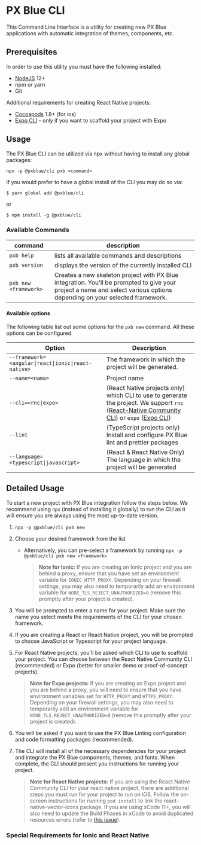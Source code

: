 # PX Blue CLI

This Command Line Interface is a utility for creating new PX Blue applications with automatic integration of themes, components, etc.

## Prerequisites

In order to use this utility you must have the following installed:

-   [NodeJS](https://nodejs.org/en/download/) 12+
-   npm or yarn
-   Git

Additional requirements for creating React Native projects:

-   [Cocoapods](https://cocoapods.org/) 1.8+ (for ios)
-   [Expo CLI](https://docs.expo.io/versions/latest/workflow/expo-cli/) - only if you want to scaffold your project with Expo

## Usage

The PX Blue CLI can be utilized via npx without having to install any global packages:

```
npx -p @pxblue/cli pxb <command>
```

If you would prefer to have a global install of the CLI you may do so via:

```shell
$ yarn global add @pxblue/cli
```

or

```shell
$ npm install -g @pxblue/cli
```

### Available Commands

| command               | description                                                                                                                                                              |
| --------------------- | ------------------------------------------------------------------------------------------------------------------------------------------------------------------------ |
| `pxb help`            | lists all available commands and descriptions                                                                                                                            |
| `pxb version`         | displays the version of the currently installed CLI                                                                                                                      |
| `pxb new <framework>` | Creates a new skeleton project with PX Blue integration. You'll be prompted to give your project a name and select various options depending on your selected framework. |

#### Available options

The following table list out some options for the `pxb new` command. All these options can be configured

| Option                                                  | Description                                                                                                                                                                                                                    |
| ------------------------------------------------------- | ------------------------------------------------------------------------------------------------------------------------------------------------------------------------------------------------------------------------------ |
| ```--framework=<angular\|react\|ionic\|react-native>``` | The framework in which the project will be generated.                                                                                                                                                                          |
| ```--name=<name>```                                     | Project name                                                                                                                                                                                                                   |
| ```--cli=<rnc\|expo>```                                 | (React Native projects only) which CLI to use to generate the project. We support `rnc` ([React-Native Community CLI](https://github.com/react-native-community/cli)) or `expo` ([Expo CLI](https://docs.expo.io/workflow/expo-cli/)) |
| `--lint`                                                | (TypeScript projects only) Install and configure PX Blue lint and prettier packages                                                                                                                                            |
| ```--language=<typescript\|javascript>```               | (React & React Native Only) The language in which the project will be generated                                                                                                                                                                            |

## Detailed Usage

To start a new project with PX Blue integration follow the steps below. We recommend using `npx` (instead of installing it globally) to run the CLI as it will ensure you are always using the most up-to-date version.

1. `npx -p @pxblue/cli pxb new`
2. Choose your desired framework from the list

    - Alternatively, you can pre-select a framework by running `npx -p @pxblue/cli pxb new <framework>`

        > **Note for Ionic:** If you are creating an Ionic project and you are behind a proxy, ensure that you have set an environment variable for `IONIC_HTTP_PROXY`. Depending on your firewall settings, you may also need to temporarily add an environment variable for `NODE_TLS_REJECT_UNAUTHORIZED=0` (remove this promptly after your project is created).

3. You will be prompted to enter a name for your project. Make sure the name you select meets the requirements of the CLI for your chosen framework.
4. If you are creating a React or React Native project, you will be prompted to choose JavaScript or Typescript for your project language.
5. For React Native projects, you'll be asked which CLI to use to scaffold your project. You can choose between the React Native Community CLI (recommended) or Expo (better for smaller demo or proof-of-concept projects).

    > **Note for Expo projects:** If you are creating an Expo project and you are behind a proxy, you will need to ensure that you have environment variables set for `HTTP_PROXY` and `HTTPS_PROXY`. Depending on your firewall settings, you may also need to temporarily add an environment variable for `NODE_TLS_REJECT_UNAUTHORIZED=0` (remove this promptly after your project is created).

6. You will be asked if you want to use the PX Blue Linting configuration and code formatting packages (recommended).
7. The CLI will install all of the necessary dependencies for your project and integrate the PX Blue components, themes, and fonts. When complete, the CLI should present you instructions for running your project.

    > **Note for React Native projects:** If you are using the React Native Community CLI for your react native project, there are additional steps you must run for your project to run on iOS. Follow the on-screen instructions for running `pod install` to link the react-native-vector-icons package. If you are using xCode 11+, you will also need to update the Build Phases in xCode to avoid duplicated resources errors (refer to [this issue](https://github.com/oblador/react-native-vector-icons/issues/1074)).

### Special Requirements for Ionic and React Native
